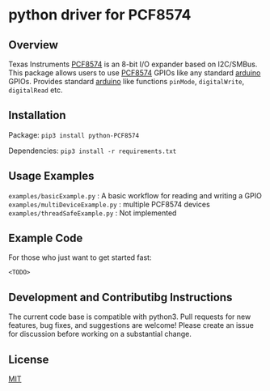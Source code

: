 # python driver for PCF8574

## Overview
Texas Instruments [PCF8574](https://www.ti.com/product/PCF8574) is an 8-bit I/O expander based on I2C/SMBus. This package allows users to use [PCF8574](https://www.ti.com/product/PCF8574) GPIOs like any standard [arduino](https://www.arduino.cc) GPIOs. Provides standard [arduino](https://www.arduino.cc) like functions `pinMode`, `digitalWrite`, `digitalRead` etc.

## Installation
Package: `pip3 install python-PCF8574` 

Dependencies: `pip3 install -r requirements.txt`

## Usage Examples
`examples/basicExample.py` : A basic workflow for reading and writing a GPIO
`examples/multiDeviceExample.py` : multiple PCF8574 devices
`examples/threadSafeExample.py` : Not implemented

## Example Code
For those who just want to get started fast:

`<TODO>`



## Development and Contributibg Instructions 
The current code base is compatible with python3. Pull requests for new features, bug fixes, and suggestions are welcome! Please create an issue for discussion before working on a substantial change.

## License

[MIT](https://github.com/goutamkumar77/python-PCF8574/blob/master/LICENSE)

